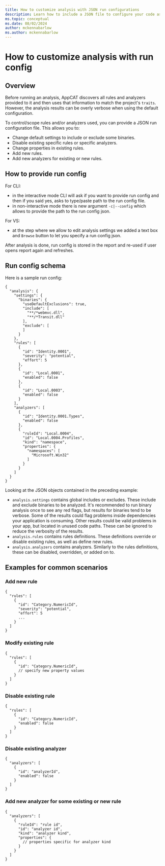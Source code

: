 ```yaml
---
title: How to customize analysis with JSON run configurations
description: Learn how to include a JSON file to configure your code assessment
ms.topic: conceptual
ms.date: 08/02/2024
author: mckennabarlow
ms.author: mckennabarlow
---
```

# How to customize analysis with run config

## Overview

Before running an analysis, AppCAT discovers all rules and analyzers provided to it and then uses that information to match the project's `traits`. However, the analysis results can be overly verbose when using the default configuration.

To control/scope rules and/or analyzers used, you can provide a JSON run configuration file. This allows you to:

- Change default settings to include or exclude some binaries.
- Disable existing specific rules or specific analyzers.
- Change properties in existing rules.
- Add new rules.
- Add new analyzers for existing or new rules.

## How to provide run config

For CLI:

- in the interactive mode CLI will ask if you want to provide run config and then if you said yes, asks to type/paste path to the run config file.
- in non-interactive mode there is new argument `-c|--config` which allows to provide the path to the run config json.

For VS:

- at the step where we allow to edit analysis settings we added a text box and `Browse` button to let you specify a run config json.

After analysis is done, run config is stored in the report and re-used if user opens report again and refreshes.

## Run config schema

Here is a sample run config:

```
{
  "analysis": {
    "settings": {
      "binaries": {
        "useDefaultExclusions": true,
        "include": [
          "**/*webmvc.dll",
          "**/*Transit.dll"
        ],
        "exclude": [
        ]
      }
    },
    "rules": [
      {
        "id": "Identity.0001",
        "severity": "potential",
        "effort": 5
      },
      {
        "id": "Local.0001",
        "enabled": false
      },
      {
        "id": "Local.0003",
        "enabled": false
      }
    ],
    "analyzers": [
      {
        "id": "Identity.0001.Types",
        "enabled": false
      },
      {
        "ruleId": "Local.0004",
        "id": "Local.0004.Profiles",
        "kind": "namespace",
        "properties": {
          "namespaces": [
            "Microsoft.Win32"
          ]
        }
      }
    ]
  }
}

```

Looking at the JSON objects contained in the preceding example:

- `analysis.settings` contains global includes or excludes. These include and exclude binaries to be analyzed. It's recommended to run binary analysis once to see any red flags, but results for binaries tend to be verbose. Some of the results could flag problems inside dependencies your application is consuming. Other results could be valid problems in your app, but located in unused code paths. These can be ignored to reduce the verbosity of the results.
- `analysis.rules` contains rules definitions. These definitions override or disable existing rules, as well as define new rules.
- `analysis.analyzers` contains analyzers. Similarly to the rules definitions, these can be disabled, overridden, or added on to.

## Examples for common scenarios

### Add new rule

```
{
  "rules": [
    {
      "id": "Category.NumericId",
      "severity": "potential",
      "effort": 5
      ...
    }
  ]
}
```

### Modify existing rule

```
{
  "rules": [
    {
      "id": "Category.NumericId",
      // specify new property values
    }
  ]
}
```

### Disable existing rule

```
{
  "rules": [
    {
      "id": "Category.NumericId",
      "enabled": false
    }
  ]
}
```

### Disable existing analyzer

```
{
  "analyzers": [
    {
      "id": "analyzerId",
      "enabled": false
    }
  ]
}
```

### Add new analyzer for some existing or new rule

```
{
  "analyzers": [
    {
      "ruleId": "rule id",
      "id": "analyzer id",
      "kind": "analyzer kind",
      "properties": {
        // properties specific for analyzer kind
      }
    }
  ]
}
```
